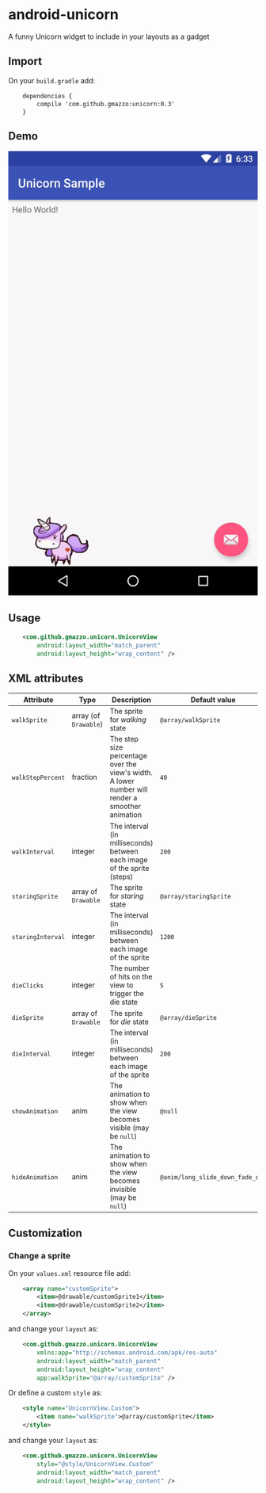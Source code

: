 # android-unicorn
A funny Unicorn widget to include in your layouts as a gadget

## Import
On your `build.gradle` add:
```
    dependencies {
        compile 'com.github.gmazzo:unicorn:0.3'
    }
```

## Demo
![Demo](screenshots/demo.gif)

## Usage
```xml
    <com.github.gmazzo.unicorn.UnicornView
        android:layout_width="match_parent"
        android:layout_height="wrap_content" />
```

## XML attributes
| Attribute | Type | Description | Default value |
| --- | --- | --- | --- |
| `walkSprite` | array (of `Drawable`) | The sprite for *walking* state | `@array/walkSprite`
| `walkStepPercent` | fraction | The step size percentage over the view's width. A lower number will render a smoother animation | `40`
| `walkInterval` | integer | The interval (in milliseconds) between each image of the sprite (steps) | `200`
| `staringSprite` | array of `Drawable` | The sprite for *staring* state | `@array/staringSprite`
| `staringInterval` | integer | The interval (in milliseconds) between each image of the sprite | `1200`
| `dieClicks` | integer | The number of hits on the view to trigger the die state | `5`
| `dieSprite` | array of `Drawable` | The sprite for *die* state | `@array/dieSprite`
| `dieInterval` | integer | The interval (in milliseconds) between each image of the sprite | `200`
| `showAnimation` | anim | The animation to show when the view becomes visible (may be `null`) | `@null`
| `hideAnimation` | anim | The animation to show when the view becomes invisible (may be `null`) | `@anim/long_slide_down_fade_out`


## Customization
### Change a sprite
On your `values.xml` resource file add:
```xml
    <array name="customSprite">
        <item>@drawable/customSprite1</item>
        <item>@drawable/customSprite2</item>
    </array>
```
and change your `layout` as:
```xml
    <com.github.gmazzo.unicorn.UnicornView
        xmlns:app="http://schemas.android.com/apk/res-auto"
        android:layout_width="match_parent"
        android:layout_height="wrap_content"
        app:walkSprite="@array/customSprite" />
```
Or define a custom `style` as:
```xml
    <style name="UnicornView.Custom">
        <item name="walkSprite">@array/customSprite</item>
    </style>
```
and change your `layout` as:
```xml
    <com.github.gmazzo.unicorn.UnicornView
        style="@style/UnicornView.Custom"
        android:layout_width="match_parent"
        android:layout_height="wrap_content" />
```
